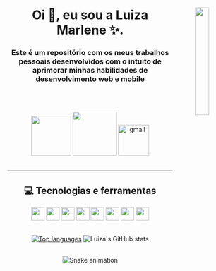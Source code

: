 <div align="center" >
	<img align="right" src="https://octocat-generator-assets.githubusercontent.com/my-octocat-1621019343670.png" width='25%'/>
	<div align="left" >
		<h1 align="center" >Oi 👋, eu sou a Luiza Marlene ✨.</h1>
		<h3 align="center" > Este é um repositório com os meus trabalhos pessoais desenvolvidos com o intuito de aprimorar minhas habilidades de desenvolvimento web e mobile </h3>
		
</div>	

<br></br>
<div align="center">
	
  <a href="https://www.linkedin.com/in/luizamarlene">
  <img alt="" src="https://img.shields.io/badge/LinkedIn-0077B5?style=for-the-badge&logo=linkedin&logoColor=white" width="90"/></a>
  <a href="https://www.instagram.com/tuiza_99/">
  <img alt="" src="https://img.shields.io/badge/Instagram-E4405F?style=for-the-badge&logo=instagram&logoColor=white" width="100"/></a>
  <a href='mailto:luiza8.marlene@gmail.com'>
  <img alt="gmail" src="https://img.shields.io/badge/Gmail-D14836?style=for-the-badge&logo=gmail&logoColor=white" width="70"//></a>

		
</div>
</br>

---  


## 💻 Tecnologias e ferramentas
	
<div align='center'>
<img src = "https://cdn.jsdelivr.net/gh/devicons/devicon/icons/javascript/javascript-original.svg" width='30' />
<img src = "https://cdn.jsdelivr.net/gh/devicons/devicon/icons/css3/css3-plain-wordmark.svg" width='30' />
<img src = "https://cdn.jsdelivr.net/gh/devicons/devicon/icons/html5/html5-plain-wordmark.svg" width='30' />


<img src = "https://cdn.jsdelivr.net/gh/devicons/devicon/icons/canva/canva-original.svg" width='30' />
<img src = "https://cdn.jsdelivr.net/gh/devicons/devicon/icons/figma/figma-original.svg" width='30' />


<img src = "https://cdn.jsdelivr.net/gh/devicons/devicon/icons/react/react-original-wordmark.svg" width='30' />
<img src = "https://cdn.jsdelivr.net/gh/devicons/devicon/icons/android/android-original-wordmark.svg" width='30' />
<img src = "https://cdn.jsdelivr.net/gh/devicons/devicon/icons/arduino/arduino-original-wordmark.svg" width='30' />

	

</div>

##
[![Top languages](https://github-readme-stats.vercel.app/api/top-langs/?username=tuiza&layout=compact&theme=radical&locale=pt-br)](https://github.com/luizamarlene/github-readme-stats)
![Luiza's GitHub stats](https://github-readme-stats.vercel.app/api?username=tuiza&show_icons=true&theme=radical&count_private=true&hide=p&locale=pt-br)
<br></br>


![Snake animation](https://github.com/tuiza/tuiza/blob/output/github-contribution-grid-snake.svg)


  



